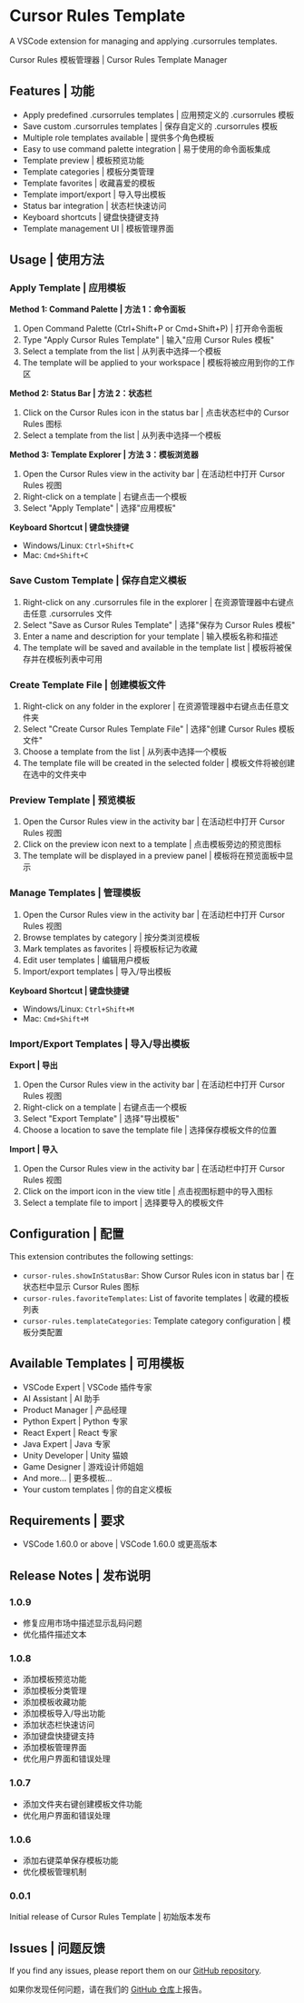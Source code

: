 # Cursor Rules Template

A VSCode extension for managing and applying .cursorrules templates.

Cursor Rules 模板管理器 | Cursor Rules Template Manager

## Features | 功能

- Apply predefined .cursorrules templates | 应用预定义的 .cursorrules 模板
- Save custom .cursorrules templates | 保存自定义的 .cursorrules 模板
- Multiple role templates available | 提供多个角色模板
- Easy to use command palette integration | 易于使用的命令面板集成
- Template preview | 模板预览功能
- Template categories | 模板分类管理
- Template favorites | 收藏喜爱的模板
- Template import/export | 导入导出模板
- Status bar integration | 状态栏快速访问
- Keyboard shortcuts | 键盘快捷键支持
- Template management UI | 模板管理界面

## Usage | 使用方法

### Apply Template | 应用模板

**Method 1: Command Palette | 方法 1：命令面板**

1. Open Command Palette (Ctrl+Shift+P or Cmd+Shift+P) | 打开命令面板
2. Type "Apply Cursor Rules Template" | 输入"应用 Cursor Rules 模板"
3. Select a template from the list | 从列表中选择一个模板
4. The template will be applied to your workspace | 模板将被应用到你的工作区

**Method 2: Status Bar | 方法 2：状态栏**

1. Click on the Cursor Rules icon in the status bar | 点击状态栏中的 Cursor Rules 图标
2. Select a template from the list | 从列表中选择一个模板

**Method 3: Template Explorer | 方法 3：模板浏览器**

1. Open the Cursor Rules view in the activity bar | 在活动栏中打开 Cursor Rules 视图
2. Right-click on a template | 右键点击一个模板
3. Select "Apply Template" | 选择"应用模板"

**Keyboard Shortcut | 键盘快捷键**

- Windows/Linux: `Ctrl+Shift+C`
- Mac: `Cmd+Shift+C`

### Save Custom Template | 保存自定义模板

1. Right-click on any .cursorrules file in the explorer | 在资源管理器中右键点击任意 .cursorrules 文件
2. Select "Save as Cursor Rules Template" | 选择"保存为 Cursor Rules 模板"
3. Enter a name and description for your template | 输入模板名称和描述
4. The template will be saved and available in the template list | 模板将被保存并在模板列表中可用

### Create Template File | 创建模板文件

1. Right-click on any folder in the explorer | 在资源管理器中右键点击任意文件夹
2. Select "Create Cursor Rules Template File" | 选择"创建 Cursor Rules 模板文件"
3. Choose a template from the list | 从列表中选择一个模板
4. The template file will be created in the selected folder | 模板文件将被创建在选中的文件夹中

### Preview Template | 预览模板

1. Open the Cursor Rules view in the activity bar | 在活动栏中打开 Cursor Rules 视图
2. Click on the preview icon next to a template | 点击模板旁边的预览图标
3. The template will be displayed in a preview panel | 模板将在预览面板中显示

### Manage Templates | 管理模板

1. Open the Cursor Rules view in the activity bar | 在活动栏中打开 Cursor Rules 视图
2. Browse templates by category | 按分类浏览模板
3. Mark templates as favorites | 将模板标记为收藏
4. Edit user templates | 编辑用户模板
5. Import/export templates | 导入/导出模板

**Keyboard Shortcut | 键盘快捷键**

- Windows/Linux: `Ctrl+Shift+M`
- Mac: `Cmd+Shift+M`

### Import/Export Templates | 导入/导出模板

**Export | 导出**

1. Open the Cursor Rules view in the activity bar | 在活动栏中打开 Cursor Rules 视图
2. Right-click on a template | 右键点击一个模板
3. Select "Export Template" | 选择"导出模板"
4. Choose a location to save the template file | 选择保存模板文件的位置

**Import | 导入**

1. Open the Cursor Rules view in the activity bar | 在活动栏中打开 Cursor Rules 视图
2. Click on the import icon in the view title | 点击视图标题中的导入图标
3. Select a template file to import | 选择要导入的模板文件

## Configuration | 配置

This extension contributes the following settings:

- `cursor-rules.showInStatusBar`: Show Cursor Rules icon in status bar | 在状态栏中显示 Cursor Rules 图标
- `cursor-rules.favoriteTemplates`: List of favorite templates | 收藏的模板列表
- `cursor-rules.templateCategories`: Template category configuration | 模板分类配置

## Available Templates | 可用模板

- VSCode Expert | VSCode 插件专家
- AI Assistant | AI 助手
- Product Manager | 产品经理
- Python Expert | Python 专家
- React Expert | React 专家
- Java Expert | Java 专家
- Unity Developer | Unity 猫娘
- Game Designer | 游戏设计师姐姐
- And more... | 更多模板...
- Your custom templates | 你的自定义模板

## Requirements | 要求

- VSCode 1.60.0 or above | VSCode 1.60.0 或更高版本

## Release Notes | 发布说明

### 1.0.9

- 修复应用市场中描述显示乱码问题
- 优化插件描述文本

### 1.0.8

- 添加模板预览功能
- 添加模板分类管理
- 添加模板收藏功能
- 添加模板导入/导出功能
- 添加状态栏快速访问
- 添加键盘快捷键支持
- 添加模板管理界面
- 优化用户界面和错误处理

### 1.0.7

- 添加文件夹右键创建模板文件功能
- 优化用户界面和错误处理

### 1.0.6

- 添加右键菜单保存模板功能
- 优化模板管理机制

### 0.0.1

Initial release of Cursor Rules Template | 初始版本发布

## Issues | 问题反馈

If you find any issues, please report them on our [GitHub repository](https://github.com/kelisiWu123/cursor-rules-wizard/issues).

如果你发现任何问题，请在我们的 [GitHub 仓库](https://github.com/kelisiWu123/cursor-rules-wizard/issues)上报告。
